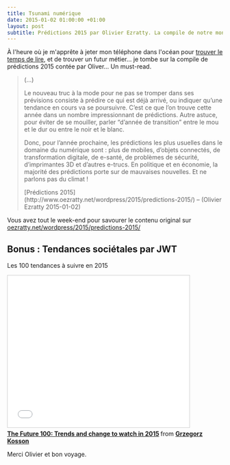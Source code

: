 ```yaml
---
title: Tsunami numérique
date: 2015-01-02 01:00:00 +01:00
layout: post
subtitle: Prédictions 2015 par Olivier Ezratty. La compile de notre monde de dingues
---
```


À l'heure où je m'apprête à jeter mon téléphone dans l'océan pour [trouver le temps de lire](http://austinkleon.com/2014/12/29/how-to-read-more/), et de trouver un futur métier... je tombe sur la compile de prédictions 2015 contée par Oliver... Un must-read.

<blockquote>
(...)
<p>Le nouveau truc à la mode pour ne pas se tromper dans ses prévisions consiste à prédire ce qui est déjà arrivé, ou indiquer qu’une tendance en cours va se poursuivre. C’est ce que l’on trouve cette année dans un nombre impressionnant de prédictions. Autre astuce, pour éviter de se mouiller, parler “d’année de transition” entre le mou et le dur ou entre le noir et le blanc.</p>
<p>Donc, pour l’année prochaine, les prédictions les plus usuelles dans le domaine du numérique sont : plus de mobiles, d’objets connectés, de transformation digitale, de e-santé, de problèmes de sécurité, d’imprimantes 3D et d’autres e-trucs. En politique et en économie, la majorité des prédictions porte sur de mauvaises nouvelles. Et ne parlons pas du climat !</p>
<footer>[Prédictions 2015](http://www.oezratty.net/wordpress/2015/predictions-2015/) – (<span rel="friend met muse" class="h-card microcard p-author">Olivier Ezratty</span> <time class="dt-published">2015-01-02</time>)</footer></blockquote>

Vous avez tout le week-end pour savourer le contenu original sur [oezratty.net/wordpress/2015/predictions-2015/](http://www.oezratty.net/wordpress/2015/predictions-2015/)

## Bonus : Tendances sociétales par JWT 

Les 100 tendances à suivre en 2015

<iframe src="//www.slideshare.net/slideshow/embed_code/42645450" width="425" height="355" frameborder="0" marginwidth="0" marginheight="0" scrolling="no" style="border:1px solid #CCC; border-width:1px; margin-bottom:5px; max-width: 100%;" allowfullscreen> </iframe> <div style="margin-bottom:5px"> <strong> <a href="//fr.slideshare.net/gkosson/f-jwt-future100121114" title="The Future 100: Trends and change to watch in 2015" target="_blank">The Future 100: Trends and change to watch in 2015</a> </strong> from <strong><a href="//www.slideshare.net/gkosson" target="_blank">Grzegorz Kosson</a></strong> </div>



Merci Olivier et bon voyage.